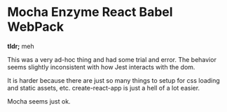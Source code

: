 # Mocha Enzyme React Babel WebPack

**tldr;** meh

This was a very ad-hoc thing and had some trial and error. The behavior seems slightly inconsistent with how Jest interacts with the dom.

It is harder because there are just so many things to setup for css loading and static assets, etc. create-react-app   is just a hell of a lot easier.

Mocha seems just ok.
